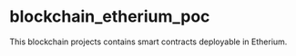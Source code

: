 # blockchain_etherium_poc
This blockchain projects contains smart contracts deployable in Etherium.
